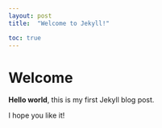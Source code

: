 ```yaml
---
layout: post
title:  "Welcome to Jekyll!"

toc: true
---
```


# Welcome

**Hello world**, this is my first Jekyll blog post.

I hope you like it!

